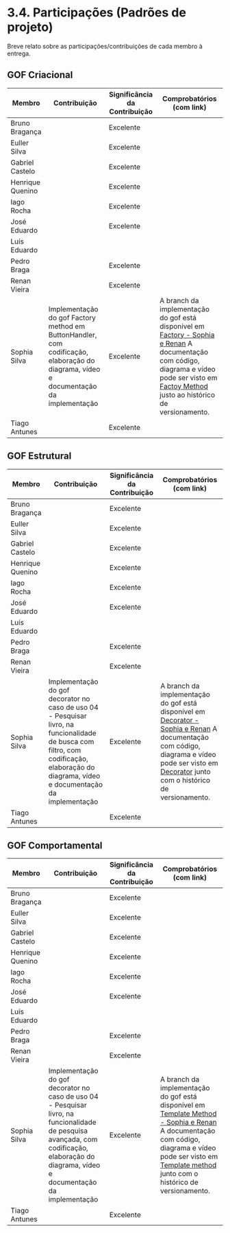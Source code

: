 # 3.4. Participações (Padrões de projeto)

Breve relato sobre as participações/contribuições de cada membro à entrega. 

## GOF Criacional

| Membro         | Contribuição  | Significância da Contribuição | Comprobatórios (com link) |
| ---------------- | ------------- | ------------------------- |  ----------------------------------------------- |
| Bruno Bragança || Excelente |  |
| Euller Silva | | Excelente | |
| Gabriel Castelo |   | Excelente ||
| Henrique Quenino | | Excelente ||
| Iago Rocha | | Excelente ||
| José Eduardo |  | Excelente | |
| Luís Eduardo | | |  |
| Pedro Braga | | Excelente | |
| Renan Vieira |  | Excelente |  |
| Sophia Silva | Implementação do gof Factory method em ButtonHandler, com codificação, elaboração do diagrama, vídeo e documentação da implementação | Excelente |  A branch da implementação do gof está disponível em [Factory - Sophia e Renan](https://github.com/UnBArqDsw2025-2-Turma01/2025.2-T01-G5_EuRecomendo_Entrega_03/tree/feat-criacional-factory-sophia-renan) A documentação com código, diagrama e vídeo pode ser visto em [Factoy Method](https://unbarqdsw2025-2-turma01.github.io/2025.2-T01-G5_EuRecomendo_Entrega_03/#/PadroesDeProjeto/3.1.1.FactoryMethod) justo ao histórico de versionamento.|
| Tiago Antunes |  | Excelente |  |



## GOF Estrutural

| Membro         | Contribuição  | Significância da Contribuição | Comprobatórios (com link) |
| ---------------- | ------------- | ------------------------- |  ----------------------------------------------- |
| Bruno Bragança || Excelente |  |
| Euller Silva | | Excelente | |
| Gabriel Castelo |   | Excelente ||
| Henrique Quenino | | Excelente ||
| Iago Rocha | | Excelente ||
| José Eduardo |  | Excelente | |
| Luís Eduardo | | |  |
| Pedro Braga | | Excelente | |
| Renan Vieira |  | Excelente |  |
| Sophia Silva | Implementação do gof decorator no caso de uso 04 - Pesquisar livro, na funcionalidade de busca com filtro, com codificação, elaboração do diagrama, vídeo e documentação da implementação  | Excelente |  A branch da implementação do gof está disponível em [Decorator - Sophia e Renan](https://github.com/UnBArqDsw2025-2-Turma01/2025.2-T01-G5_EuRecomendo_Entrega_03/tree/feat-decorator-templatemethod-sophia-renan) A documentação com código, diagrama e vídeo pode ser visto em [Decorator](https://unbarqdsw2025-2-turma01.github.io/2025.2-T01-G5_EuRecomendo_Entrega_03/#/PadroesDeProjeto/3.2.1.Decorator) junto com o histórico de versionamento.|
| Tiago Antunes |  | Excelente |  |


## GOF Comportamental
| Membro         | Contribuição  | Significância da Contribuição | Comprobatórios (com link) |
| ---------------- | ------------- | ------------------------- |  ----------------------------------------------- |
| Bruno Bragança || Excelente |  |
| Euller Silva | | Excelente | |
| Gabriel Castelo |   | Excelente ||
| Henrique Quenino | | Excelente ||
| Iago Rocha | | Excelente ||
| José Eduardo |  | Excelente | |
| Luís Eduardo | | |  |
| Pedro Braga | | Excelente | |
| Renan Vieira |  | Excelente |  |
| Sophia Silva |Implementação do gof decorator no caso de uso 04 - Pesquisar livro, na funcionalidade de pesquisa avançada, com codificação, elaboração do diagrama, vídeo e documentação da implementação   | Excelente |  A branch da implementação do gof está disponível em [Template Method - Sophia e Renan](https://github.com/UnBArqDsw2025-2-Turma01/2025.2-T01-G5_EuRecomendo_Entrega_03/tree/feat-decorator-templatemethod-sophia-renan) A documentação com código, diagrama e vídeo pode ser visto em [Template method](https://unbarqdsw2025-2-turma01.github.io/2025.2-T01-G5_EuRecomendo_Entrega_03/#/PadroesDeProjeto/3.3.3.TemplateMethod) junto com o histórico de versionamento.   |
| Tiago Antunes |  | Excelente |  |
